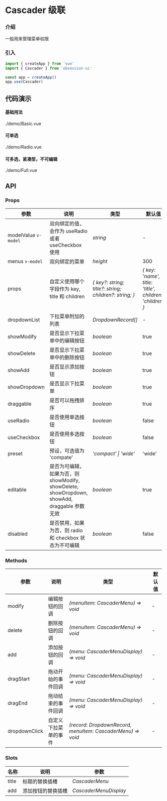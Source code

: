 # Cascader 级联

### 介绍

一般用来管理菜单权限

### 引入

```js
import { createApp } from 'vue'
import { Cascader } from 'obsession-ui'

const app = createApp()
app.use(Cascader)
```

## 代码演示

#### 基础用法

<demo-code transform>
./demo/Basic.vue
</demo-code>

#### 可单选

<demo-code transform>
./demo/Radio.vue
</demo-code>

#### 可多选，紧凑型，不可编辑

<demo-code transform>
./demo/Full.vue
</demo-code>

## API

### Props

| 参数      | 说明                                          | 类型                                                                  | 默认值                |
| --------- |---------------------------------------------|---------------------------------------------------------------------|--------------------|
| modelValue `v-model` | 双向绑定的值，会作为 useRadio 或者 useCheckbox 使用       | _string_                                                      | -                  |
| menus `v-model`   | 双向绑定的菜单                  | _height_                                                            | 300                  |
| props | 自定义使用哪个字段作为 key, title 和 children                                     | _{ key?: string; title?: string; children?: string; }_                                                           | _{ key: 'name', title: 'title', children: 'children' }_                  |
| dropdownList | 下拉菜单附加的列表 | _DropdownRecord[]_ | - |
| showModify | 是否显示下拉菜单中的编辑按钮 | _boolean_ | true |
| showDelete | 是否显示下拉菜单中的删除按钮 | _boolean_ | true |
| showAdd | 是否显示添加按钮 | _boolean_ | true |
| showDropdown | 是否显示下拉菜单 | _boolean_ | true |
| draggable | 是否可以拖拽排序 | _boolean_ | true |
| useRadio | 是否使用单选按钮 | _boolean_ | false |
| useCheckbox | 是否使用多选按钮 | _boolean_ | false |
| preset | 预设，可选值为 'compate' | _'compact' \| 'wide'_ | 'wide' |
| editable | 是否为可编辑，如果为否，则 showModify, showDelete, showDropdown, showAdd, draggable 参数无效 | _boolean_ | true |
| disabled | 是否禁用，如果为否，则 radio 和 checkbox 状态为不可编辑 | _boolean_ | false |

### Methods

| 参数      | 说明           | 类型                                                                | 默认值 |
| --------- | -------------- | ------------------------------------------------------------------- | ------ |
| modify      | 编辑按钮的回调       | _(menuItem: CascaderMenu) => void_          | -     |
| delete      | 删除按钮的回调       | _(menuItem: CascaderMenu) => void_          | -     |
| add      | 添加按钮的回调       | _(menu: CascaderMenuDisplay) => void_          | -     |
| dragStart      | 拖动开始的事件回调       | _(menu: CascaderMenuDisplay) => void_          | -     |
| dragEnd      | 拖动结束的事件回调       | _(menu: CascaderMenuDisplay) => void_          | -     |
| dropdownClick | 自定义下拉菜单的事件 | _(record: DropdownRecord, menuItem: CascaderMenu) => void_ | - |

### Slots

| 名称    | 说明     | 参数 |
| ------- | -------- | --- |
| title | 标题的替换插槽 | _CascaderMenu_ |
| add | 添加按钮的替换插槽 | _CascaderMenuDisplay_ |